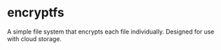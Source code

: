 # encryptfs
A simple file system that encrypts each file individually. Designed for use with cloud storage.
